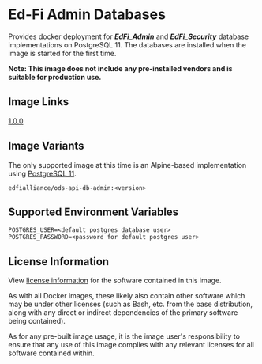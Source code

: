 # Ed-Fi Admin Databases
Provides docker deployment for **_EdFi_Admin_** and **_EdFi_Security_** database implementations on PostgreSQL 11. The databases are installed when the image is started for the first time.

**Note: This image does not include any pre-installed vendors and is suitable for production use.**

## Image Links
[1.0.0](https://github.com/Ed-Fi-Alliance-OSS/Ed-Fi-ODS-Docker/blob/main/DB-Admin/Dockerfile)

## Image Variants
The only supported image at this time is an Alpine-based implementation using [PostgreSQL 11](https://hub.docker.com/_/postgres).

`edfialliance/ods-api-db-admin:<version>`

## Supported Environment Variables
``` 
POSTGRES_USER=<default postgres database user>
POSTGRES_PASSWORD=<password for default postgres user>
```

## License Information
View [license information](https://github.com/Ed-Fi-Alliance-OSS/Ed-Fi-ODS-Docker/blob/main/LICENSE) for the software contained in this image.

As with all Docker images, these likely also contain other software which may be under other licenses (such as Bash, etc. from the base distribution, along with any direct or indirect dependencies of the primary software being contained).

As for any pre-built image usage, it is the image user's responsibility to ensure that any use of this image complies with any relevant licenses for all software contained within.